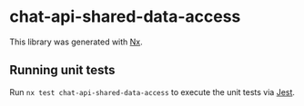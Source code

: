 # chat-api-shared-data-access

This library was generated with [Nx](https://nx.dev).

## Running unit tests

Run `nx test chat-api-shared-data-access` to execute the unit tests via [Jest](https://jestjs.io).
